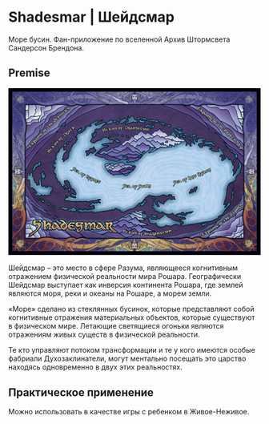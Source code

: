 # Shadesmar | Шейдсмар

Море бусин. Фан-приложение по вселенной Архив Штормсвета Сандерсон Брендона.


## Premise

![Иллюстрация к проекту](https://github.com/VikRudkovskaya/Shadesmar/blob/master/ART/Shadesmar-side-art-1.jpg)


Шейдсмар – это место в сфере Разума, являющееся когнитивным отражением физической реальности мира Рошара. Географически Шейдсмар выступает как инверсия континента Рошара, где землей являются моря, реки и океаны на Рошаре, а морем земли. 



«Море» сделано из стеклянных бусинок, которые представляют собой когнитивные отражения материальных объектов, которые существуют в физическом мире. Летающие светящиеся огоньки являются отражениям живых существ в физической реальности. 



Те кто управляют потоком трансформации и те у кого имеются особые фабриали Духозаклинатели, могут ментально посещать это царство находясь одновременно в двух этих реальностях. 



## Практическое применение

Можно использовать в качестве игры с ребенком в Живое-Неживое.

